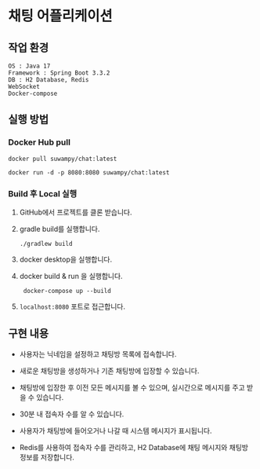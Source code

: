 # 채팅 어플리케이션

## 작업 환경

```
OS : Java 17
Framework : Spring Boot 3.3.2
DB : H2 Database, Redis
WebSocket
Docker-compose
```



## 실행 방법

### Docker Hub pull

`docker pull suwampy/chat:latest`

`docker run -d -p 8080:8080 suwampy/chat:latest`



### Build 후 Local 실행

1. GitHub에서 프로젝트를 클론 받습니다.

2. gradle build를 실행합니다.

   `./gradlew build`

3. docker desktop을 실행합니다.

4. docker build & run 을 실행합니다.

   ` docker-compose up --build`

5. `localhost:8080` 포트로 접근합니다.




## 구현 내용

- 사용자는 닉네임을 설정하고 채팅방 목록에 접속합니다.

- 새로운 채팅방을 생성하거나 기존 채팅방에 입장할 수 있습니다.

- 채팅방에 입장한 후 이전 모든 메시지를 볼 수 있으며, 실시간으로 메시지를 주고 받을 수 있습니다.
- 30분 내 접속자 수를 알 수 있습니다.

- 사용자가 채팅방에 들어오거나 나갈 때 시스템 메시지가 표시됩니다.

- Redis를 사용하여 접속자 수를 관리하고, H2 Database에 채팅 메시지와 채팅방 정보를 저장합니다.

